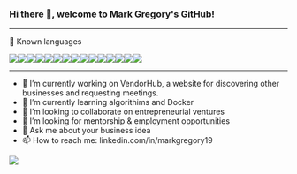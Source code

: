 ### Hi there 👋, welcome to Mark Gregory's GitHub!

---

🧰 Known languages

<img src="https://img.shields.io/badge/JavaScript-F7DF1E?style=for-the-badge&logo=javascript&logoColor=black" /><img src="https://img.shields.io/badge/Python-3776AB?style=for-the-badge&logo=python&logoColor=white%22/%3E" /><img src="https://img.shields.io/badge/React-20232A?style=for-the-badge&logo=react&logoColor=61DAFB" /><img src="https://img.shields.io/badge/Redux-593D88?style=for-the-badge&logo=redux&logoColor=white%22%3E" /><img src="https://img.shields.io/badge/Flask-000000?style=for-the-badge&logo=flask&logoColor=white%22%3E" /><img src="https://img.shields.io/badge/-SQLAlchemy-red?style=for-the-badge" /><img src="https://img.shields.io/badge/Node.js-43853D?style=for-the-badge&logo=node.js&logoColor=white%22/%3E" /><img src="https://img.shields.io/badge/PostgreSQL-316192?style=for-the-badge&logo=postgresql&logoColor=white" /><img src="https://img.shields.io/badge/Heroku-430098?style=for-the-badge&logo=heroku&logoColor=white" /><img src="https://img.shields.io/badge/Express.js-000000?style=for-the-badge&logo=express&logoColor=white" /><img src="https://img.shields.io/badge/CSS-239120?&style=for-the-badge&logo=css3&logoColor=white%22%3E" /><img src="https://img.shields.io/badge/Bootstrap-563D7C?style=for-the-badge&logo=bootstrap&logoColor=white%22%3E" /><img src="https://img.shields.io/badge/jQuery-0769AD?style=for-the-badge&logo=jquery&logoColor=white%22%3E" /><img src="https://img.shields.io/badge/HTML-239120?style=for-the-badge&logo=html5&logoColor=white" /><img src="https://img.shields.io/badge/-Git-brightgreen?style=for-the-badge" />

---

- 🔭 I’m currently working on VendorHub, a website for discovering other businesses and requesting meetings.
- 🌱 I’m currently learning algorithims and Docker
- 👯 I’m looking to collaborate on entrepreneurial ventures
- 🤔 I’m looking for mentorship & employment opportunities
- 💬 Ask me about your business idea
- 📫 How to reach me: linkedin.com/in/markgregory19


<img src="http://ForTheBadge.com/images/badges/built-with-love.svg" />
